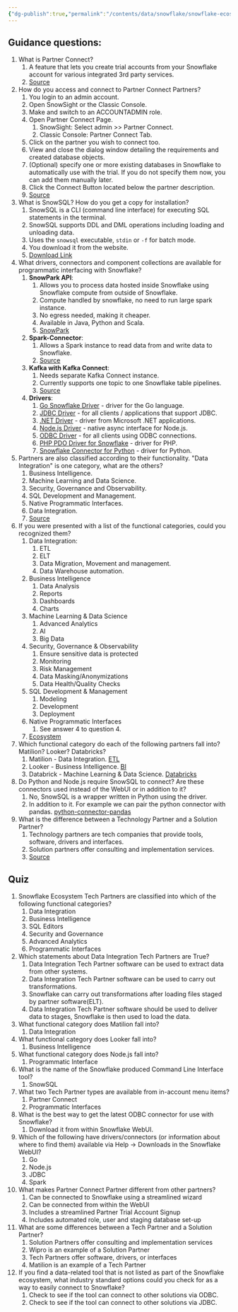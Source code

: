 ```yaml
---
{"dg-publish":true,"permalink":"/contents/data/snowflake/snowflake-ecosystem/","tags":["Snowflake"],"created":"2024-06-07T17:41:41.643+02:00","updated":"2024-06-07T17:41:41.643+02:00"}
---
```



## Guidance questions:

1. What is Partner Connect? 
	1. A feature that lets you create trial accounts from your Snowflake account for various integrated 3rd party services.
	2. [Source](https://docs.snowflake.com/en/user-guide/ecosystem-partner-connect)
2. How do you access and connect to Partner Connect Partners? 
	1. You login to an admin account. 
	2. Open SnowSight or the Classic Console.
	3. Make and switch to an ACCOUNTADMIN role.
	4. Open Partner Connect Page. 
		1. SnowSight:  Select admin >> Partner Connect.
		2. Classic Console: Partner Connect Tab.
	5. Click on the partner you wish to connect too.
	6. View and close the dialog window detailing the requirements and created database objects.
	7. (Optional) specify one or more existing databases in Snowflake to automatically use with the trial. If you do not specify them now, you can add them manually later.
	8. Click the Connect Button located below the partner description. 
	9. [Source](https://docs.snowflake.com/en/user-guide/ecosystem-partner-connect#connecting-with-a-snowflake-partner)
3. What is SnowSQL? How do you get a copy for installation? 
	1. SnowSQL is a CLI (command line interface) for executing SQL statements in the terminal.
	2. SnowSQL supports DDL and DML operations including loading and unloading data.
	3. Uses the `snowsql` executable, `stdin` or `-f` for batch mode.
	4. You download it from the website.
	5. [Download Link](https://developers.snowflake.com/snowsql/)
4. What drivers, connectors and component collections are available for programmatic interfacing with Snowflake? 
	1. **SnowPark API**: 
		1. Allows you to process data hosted inside Snowflake using Snowflake compute from outside of Snowflake.
		2. Compute handled by snowflake, no need to run large spark instance. 
		3. No egress needed, making it cheaper.
		4. Available in Java, Python and Scala.
		5. [SnowPark](https://docs.snowflake.com/en/developer-guide/snowpark/index)
	2. **Spark-Connector**: 
		1. Allows a Spark instance to read data from and write data to Snowflake. 
		2. [Source](https://docs.snowflake.com/en/user-guide/spark-connector)
	3. **Kafka with Kafka Connect**: 
		1. Needs separate Kafka Connect instance. 
		2. Currently supports one topic to one Snowflake table pipelines.
		3. [Source](https://docs.snowflake.com/en/user-guide/kafka-connector-overview)
	4. **Drivers**: 
		1. [Go Snowflake Driver](https://docs.snowflake.com/en/developer-guide/golang/go-driver) - driver for the Go language.
		2. [JDBC Driver](https://docs.snowflake.com/en/developer-guide/jdbc/jdbc) - for all clients / applications that support JDBC.
		3. [.NET Driver](https://docs.snowflake.com/en/developer-guide/dotnet/dotnet-driver) - driver from Microsoft .NET applications.
		4. [Node.js Driver](https://docs.snowflake.com/en/developer-guide/node-js/nodejs-driver) - native async interface for Node.js.
		5. [ODBC Driver](https://docs.snowflake.com/en/developer-guide/odbc/odbc) - for all clients using ODBC connections.
		6. [PHP PDO Driver for Snowflake](https://docs.snowflake.com/en/developer-guide/php-pdo/php-pdo-driver) - driver for PHP.
		7. [Snowflake Connector for Python](https://docs.snowflake.com/en/developer-guide/python-connector/python-connector) - driver for Python. 
5. Partners are also classified according to their functionality. "Data Integration" is one category, what are the others? 
	1. Business Intelligence.
	2. Machine Learning and Data Science.
	3. Security, Governance and Observability.
	4. SQL Development and Management.
	5. Native Programmatic Interfaces. 
	6. Data Integration.
	7. [Source](https://docs.snowflake.com/en/user-guide/ecosystem)
6. If you were presented with a list of the functional categories, could you recognized them?
	1. Data Integration:
		1. ETL
		2. ELT
		3. Data Migration, Movement and management.
		4. Data Warehouse automation.
	2. Business Intelligence
		1. Data Analysis
		2. Reports
		3. Dashboards
		4. Charts
	3. Machine Learning & Data Science
		1. Advanced Analytics
		2. AI
		3. Big Data
	4. Security, Governance & Observability
		1. Ensure sensitive data is protected
		2. Monitoring
		3. Risk Management
		4. Data Masking/Anonymizations 
		5. Data Health/Quality Checks
	5. SQL Development & Management
		1. Modeling
		2. Development
		3. Deployment
	6. Native Programmatic Interfaces
		1.  See answer 4 to question 4. 
	7. [Ecosystem](https://docs.snowflake.com/en/user-guide/ecosystem)
7. Which functional category do each of the following partners fall into? Matilion? Looker?  Databricks?
	1. Matilion - Data Integration. [ETL](https://docs.snowflake.com/en/user-guide/ecosystem-etl)
	2. Looker - Business Intelligence. [BI](https://docs.snowflake.com/en/user-guide/ecosystem-bi)
	3. Databrick - Machine Learning & Data Science. [Databricks](https://docs.snowflake.com/en/user-guide/ecosystem-analytics)
8. Do Python and Node.js require SnowSQL to connect? Are these connectors used instead of the WebUI or in addition to it?
	1. No, SnowSQL is a wrapper written in Python using the driver. 
	2. In addition to it. For example we can pair the python connector with pandas. [python-connector-pandas](https://docs.snowflake.com/en/developer-guide/python-connector/python-connector-pandas)
9. What is the difference between a Technology Partner and a Solution Partner?
	1. Technology partners are tech companies that provide tools, software, drivers and interfaces.
	2. Solution partners offer consulting and implementation services.
	3. [Source](https://community.snowflake.com/s/question/0D5Do00000H1tFEKAZ/what-are-some-differences-between-a-tech-partner-and-a-solution-partner)

## Quiz

1. Snowflake Ecosystem Tech Partners are classified into which of the following functional categories?
	1. Data Integration
	2. Business Intelligence
	3. SQL Editors
	4. Security and Governance
	5. Advanced Analytics
	6. Programmatic Interfaces
2. Which statements about Data Integration Tech Partners are True?
	1. Data Integration Tech Partner software can be used to extract data from other systems.
	2. Data Integration Tech Partner software can be used to carry out transformations.
	3. Snowflake can carry out transformations after loading files staged by partner software(ELT).
	4. Data Integration Tech Partner software should be used to deliver data to stages, Snowflake is then used to load the data.
3. What functional category does Matilion fall into?
	1. Data Integration
4. What functional category does Looker fall into?
	1. Business Intelligence
5. What functional category does Node.js fall into?
	1. Programmatic Interface
6. What is the name of the Snowflake produced Command Line Interface tool?
	1. SnowSQL
7. What two Tech Partner types are available from in-account menu items?
	1. Partner Connect
	2. Programmatic Interfaces
8. What is the best way to get the latest ODBC connector for use with Snowflake?
	1. Download it from within Snowflake WebUI.
9. Which of the following have drivers/connectors (or information about where to find them) available via Help -> Downloads in the Snowflake WebUI?
	1. Go
	2. Node.js
	3. JDBC
	4. Spark
10. What makes Partner Connect Partner different from other partners?
	1. Can be connected to Snowflake using a streamlined wizard
	2. Can be connected from within the WebUI
	3. Includes a streamlined Partner Trial Account Signup
	4. Includes automated role, user and staging database set-up
11. What are some differences between a Tech Partner and a Solution Partner?
	1. Solution Partners offer consulting and implementation services
	2. Wipro is an example of a Solution Partner
	3. Tech Partners offer software, drivers, or interfaces
	4. Matilion is an example of a Tech Partner
12. If you find a data-related tool that is not listed as part of the Snowflake ecosystem, what industry standard options could you check for as a way to easily connect to Snowflake?
	1. Check to see if the tool can connect to other solutions via ODBC.
	2. Check to see if the tool can connect to other solutions via JDBC.